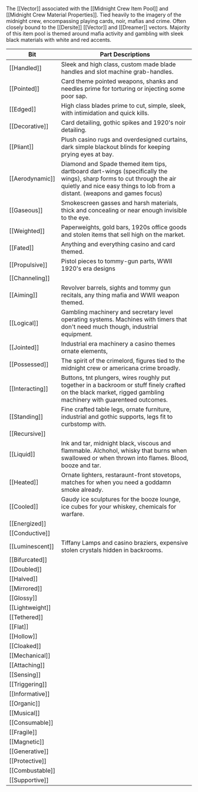  The [[Vector]] associated with the [[Midnight Crew Item Pool]] and [[Midnight Crew Material Properties]]. Tied heavily to the imagery of the midnight crew, encompassing playing cards, noir, mafias and crime. Often closely bound to the [[Dersite]] [[Vector]] and [[Dreamer]] vectors. Majority of this item pool is themed around mafia activity and gambling with sleek black materials with white and red accents.

| Bit             | Part Descriptions                                                                                                                                                                                   |
| --------------- | --------------------------------------------------------------------------------------------------------------------------------------------------------------------------------------------------- |
| [[Handled]]     | Sleek and high class, custom made blade handles and slot machine grab-handles.                                                                                                                      |
| [[Pointed]]     | Card theme pointed weapons, shanks and needles prime for torturing or injecting some poor sap.                                                                                                      |
| [[Edged]]       | High class blades prime to cut, simple, sleek, with intimidation and quick kills.                                                                                                                   |
| [[Decorative]]  | Card detailing, gothic spikes and 1920's noir detailing.                                                                                                                                            |
| [[Pliant]]      | Plush casino rugs and overdesigned curtains, dark simple blackout blinds for keeping prying eyes at bay.                                                                                            |
| [[Aerodynamic]] | Diamond and Spade themed item tips, dartboard dart-wings (specifically the wings), sharp forms to cut through the air quietly and nice easy things to lob from a distant. (weapons and games focus) |
| [[Gaseous]]     | Smokescreen gasses and harsh materials, thick and concealing or near enough invisible to the eye.                                                                                                   |
| [[Weighted]]    | Paperweights, gold bars, 1920s office goods and stolen items that sell high on the market.                                                                                                          |
| [[Fated]]       | Anything and everything casino and card themed.                                                                                                                                                     |
| [[Propulsive]]  | Pistol pieces to tommy-gun parts, WWII 1920's era designs                                                                                                                                           |
| [[Channeling]]  |                                                                                                                                                                                                     |
| [[Aiming]]      | Revolver barrels, sights and tommy gun recitals, any thing mafia and WWII weapon themed.                                                                                                            |
| [[Logical]]     | Gambling machinery and secretary level operating systems. Machines with timers that don't need much though, industrial equipment.                                                                   |
| [[Jointed]]     | Industrial era machinery a casino themes ornate elements,                                                                                                                                           |
| [[Possessed]]   | The spirit of the crimelord, figures tied to the midnight crew or americana crime broadly.                                                                                                          |
| [[Interacting]] | Buttons, tnt plungers, wires roughly put together in a backroom or stuff finely crafted on the black market, rigged gambling machinery with guarenteed outcomes.                                    |
| [[Standing]]    | Fine crafted table legs, ornate furniture, industrial and gothic supports, legs fit to curbstomp with.                                                                                              |
| [[Recursive]]   |                                                                                                                                                                                                     |
| [[Liquid]]      | Ink and tar, midnight black, viscous and flammable. Alchohol, whisky that burns when swallowed or when thrown into flames. Blood, booze and tar.                                                    |
| [[Heated]]      | Ornate lighters, restaraunt-front stovetops, matches for when you need a goddamn smoke already.                                                                                                     |
| [[Cooled]]      | Gaudy ice sculptures for the booze lounge, ice cubes for your whiskey, chemicals for warfare.                                                                                                       |
| [[Energized]]   |                                                                                                                                                                                                     |
| [[Conductive]]  |                                                                                                                                                                                                     |
| [[Luminescent]] | Tiffany Lamps and casino braziers, expensive stolen crystals hidden in backrooms.                                                                                                                   |
| [[Bifurcated]]  |                                                                                                                                                                                                     |
| [[Doubled]]     |                                                                                                                                                                                                     |
| [[Halved]]      |                                                                                                                                                                                                     |
| [[Mirrored]]    |                                                                                                                                                                                                     |
| [[Glossy]]      |                                                                                                                                                                                                     |
| [[Lightweight]] |                                                                                                                                                                                                     |
| [[Tethered]]    |                                                                                                                                                                                                     |
| [[Flat]]        |                                                                                                                                                                                                     |
| [[Hollow]]      |                                                                                                                                                                                                     |
| [[Cloaked]]     |                                                                                                                                                                                                     |
| [[Mechanical]]  |                                                                                                                                                                                                     |
| [[Attaching]]   |                                                                                                                                                                                                     |
| [[Sensing]]     |                                                                                                                                                                                                     |
| [[Triggering]]  |                                                                                                                                                                                                     |
| [[Informative]] |                                                                                                                                                                                                     |
| [[Organic]]     |                                                                                                                                                                                                     |
| [[Musical]]     |                                                                                                                                                                                                     |
| [[Consumable]]  |                                                                                                                                                                                                     |
| [[Fragile]]     |                                                                                                                                                                                                     |
| [[Magnetic]]    |                                                                                                                                                                                                     |
| [[Generative]]  |                                                                                                                                                                                                     |
| [[Protective]]  |                                                                                                                                                                                                     |
| [[Combustable]] |                                                                                                                                                                                                     |
| [[Supportive]]  |                                                                                                                                                                                                     |
